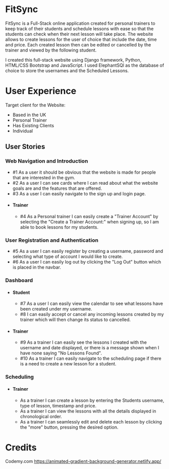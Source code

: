 # FitSync

FitSync is a Full-Stack online application created for personal trainers to keep track of their students and schedule lessons with ease so that the students can check when their next lesson will take place. The website allows to create lessons for the user of choice that include the date, time and price. Each created lesson then can be edited or cancelled by the trainer and viewed by the following student.

I created this full-stack website using Django framework, Python, HTML/CSS Bootstrap and JavaScript. I used ElephantSQl as the database of choice to store the usernames and the Scheduled Lessons.

# User Experience

Target client for the Website:

-   Based in the UK
-   Personal Trainer
-   Has Existing Clients
-   Individual

## User Stories

###    Web Navigation and Introduction
-   #1 As a user it should be obvious that the website is made for people that are interested in the gym.
-   #2 As a user I can see cards where I can read about what the website goals are and the features that are offered.
-   #3 As a user I can easily navigate to the sign up and login page.
-   ####    Trainer
    -   #4 As a Personal trainer I can easily create a "Trainer Account" by selecting the "Create a Trainer Account:" when signing up, so I am able to book lessons for my students.

###    User Registration and Authentication
-   #5 As a user I can easily register by creating a username, password and selecting what type of account I would like to create.
-   #6 As a user I can easily log out by clicking the "Log Out" button which is placed in the navbar.

###     Dashboard
-   ####    Student
    -   #7 As a user I can easily view the calendar to see what lessons have been created under my username.
    -   #8 I can easily accept or cancel any incoming lessons created by my trainer which will then change its status to cancelled.
-   ####    Trainer
    -   #9 As a trainer I can easily see the lessons I created with the username and date displayed, or there is a message shown when I have none saying "No Lessons Found".
    -   #10 As a trainer I can easily navigate to the scheduling page if there is a need to create a new lesson for a student.

###     Scheduling
-   ####    Trainer
    - As a trainer I can create a lesson by entering the Students username, type of lesson, timestamp and price.
    - As a trainer I can view the lessons with all the details displayed in chronological order.
    - As a trainer I can seamlessly edit and delete each lesson by clicking the "more" button, pressing the desired option.








#   Credits


Codemy.com
https://animated-gradient-background-generator.netlify.app/